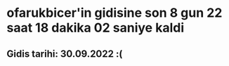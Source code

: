 # ofarukbicer'in gidisine son 8 gun 22 saat 18 dakika 02 saniye kaldi

## Gidis tarihi: 30.09.2022 :(